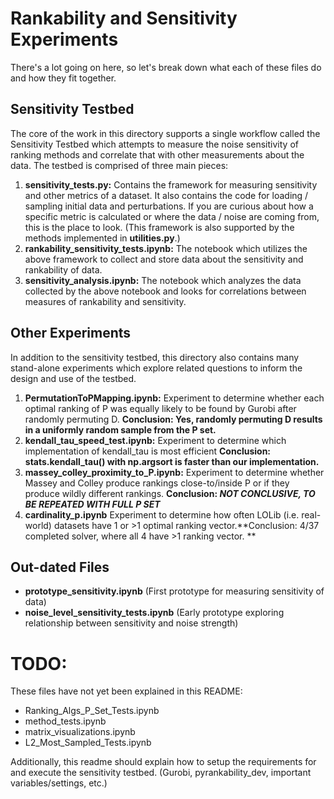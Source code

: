# Rankability and Sensitivity Experiments

There's a lot going on here, so let's break down what each of these files do and how they fit together.

## Sensitivity Testbed

The core of the work in this directory supports a single workflow called the Sensitivity Testbed which attempts to measure the noise sensitivity of ranking methods and correlate that with other measurements about the data. The testbed is comprised of three main pieces:

1. **sensitivity_tests.py:** Contains the framework for measuring sensitivity and other metrics of a dataset. It also contains the code for loading / sampling initial data and perturbations. If you are curious about how a specific metric is calculated or where the data / noise are coming from, this is the place to look. (This framework is also supported by the methods implemented in **utilities.py**.)
2. **rankability_sensitivity_tests.ipynb:** The notebook which utilizes the above framework to collect and store data about the sensitivity and rankability of data.
3. **sensitivity_analysis.ipynb:** The notebook which analyzes the data collected by the above notebook and looks for correlations between measures of rankability and sensitivity.

## Other Experiments

In addition to the sensitivity testbed, this directory also contains many stand-alone experiments which explore related questions to inform the design and use of the testbed.

1. **PermutationToPMapping.ipynb:** Experiment to determine whether each optimal ranking of P was equally likely to be found by Gurobi after randomly permuting D. **Conclusion: Yes, randomly permuting D results in a uniformly random sample from the P set.**
2. **kendall_tau_speed_test.ipynb:** Experiment to determine which implementation of kendall_tau is most efficient **Conclusion: stats.kendall_tau() with np.argsort is faster than our implementation.**
3. **massey_colley_proximity_to_P.ipynb:** Experiment to determine whether Massey and Colley produce rankings close-to/inside P or if they produce wildly different rankings. **Conclusion: *NOT CONCLUSIVE, TO BE REPEATED WITH FULL P SET***
4. **cardinality_p.ipynb** Experiment to determine how often LOLib (i.e. real-world) datasets have 1 or >1 optimal ranking vector.**Conclusion: 4/37 completed solver, where all 4 have >1 ranking vector. **

## Out-dated Files

- **prototype_sensitivity.ipynb** (First prototype for measuring sensitivity of data)
- **noise_level_sensitivity_tests.ipynb** (Early prototype exploring relationship between sensitivity and noise strength)


# TODO:

These files have not yet been explained in this README:

- Ranking_Algs_P_Set_Tests.ipynb
- method_tests.ipynb
- matrix_visualizations.ipynb
- L2_Most_Sampled_Tests.ipynb

Additionally, this readme should explain how to setup the requirements for and execute the sensitivity testbed. (Gurobi, pyrankability_dev, important variables/settings, etc.)

